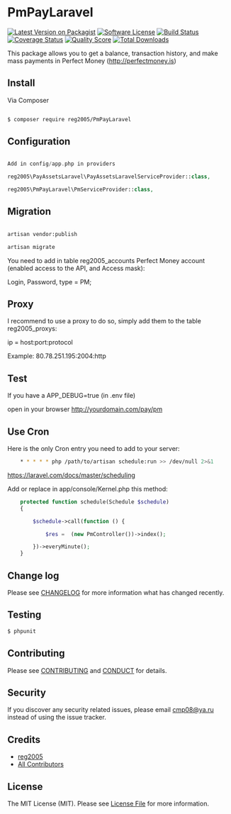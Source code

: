 # PmPayLaravel

[![Latest Version on Packagist][ico-version]][link-packagist]
[![Software License][ico-license]](LICENSE.md)
[![Build Status][ico-travis]][link-travis]
[![Coverage Status][ico-scrutinizer]][link-scrutinizer]
[![Quality Score][ico-code-quality]][link-code-quality]
[![Total Downloads][ico-downloads]][link-downloads]

This package allows you to get a balance, transaction history, and make mass payments in Perfect Money (http://perfectmoney.is)

## Install

Via Composer

``` bash

$ composer require reg2005/PmPayLaravel

```

## Configuration

``` php

Add in config/app.php in providers

reg2005\PayAssetsLaravel\PayAssetsLaravelServiceProvider::class,

reg2005\PmPayLaravel\PmServiceProvider::class,

```
## Migration

``` bash

artisan vendor:publish

artisan migrate

```

You need to add in table reg2005_accounts Perfect Money account (enabled access to the API, and Access mask):

Login, Password, type = PM;

## Proxy

I recommend to use a proxy to do so, simply add them to the table reg2005_proxys:

ip = host:port:protocol

Example: 80.78.251.195:2004:http

## Test

If you have a APP_DEBUG=true (in .env file)

open in your browser http://yourdomain.com/pay/pm

## Use Cron

Here is the only Cron entry you need to add to your server:

``` bash
    * * * * * php /path/to/artisan schedule:run >> /dev/null 2>&1

```

https://laravel.com/docs/master/scheduling


Add or replace in app/console/Kernel.php this method:

``` php
    protected function schedule(Schedule $schedule)
    {

        $schedule->call(function () {

            $res =  (new PmController())->index();

        })->everyMinute();
    }

```

## Change log

Please see [CHANGELOG](CHANGELOG.md) for more information what has changed recently.

## Testing

``` bash
$ phpunit
```

## Contributing

Please see [CONTRIBUTING](CONTRIBUTING.md) and [CONDUCT](CONDUCT.md) for details.

## Security

If you discover any security related issues, please email cmp08@ya.ru instead of using the issue tracker.

## Credits

- [reg2005][link-author]
- [All Contributors][link-contributors]

## License

The MIT License (MIT). Please see [License File](LICENSE.md) for more information.

[ico-version]: https://img.shields.io/packagist/v/reg2005/PmPayLaravel.svg?style=flat-square
[ico-license]: https://img.shields.io/badge/license-MIT-brightgreen.svg?style=flat-square
[ico-travis]: https://img.shields.io/travis/reg2005/PmPayLaravel/master.svg?style=flat-square
[ico-scrutinizer]: https://img.shields.io/scrutinizer/coverage/g/reg2005/PmPayLaravel.svg?style=flat-square
[ico-code-quality]: https://img.shields.io/scrutinizer/g/reg2005/PmPayLaravel.svg?style=flat-square
[ico-downloads]: https://img.shields.io/packagist/dt/reg2005/PmPayLaravel.svg?style=flat-square

[link-packagist]: https://packagist.org/packages/reg2005/PmPayLaravel
[link-travis]: https://travis-ci.org/reg2005/PmPayLaravel
[link-scrutinizer]: https://scrutinizer-ci.com/g/reg2005/PmPayLaravel/code-structure
[link-code-quality]: https://scrutinizer-ci.com/g/reg2005/PmPayLaravel
[link-downloads]: https://packagist.org/packages/reg2005/PmPayLaravel
[link-author]: https://github.com/reg2005
[link-contributors]: ../../contributors
